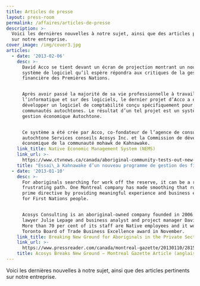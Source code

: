 ```yaml
---
title: Articles de presse
layout: press-room
permalink: /affaires/articles-de-presse
description: >-
  Voici les dernières nouvelles à notre sujet, ainsi que des articles pertinents
  sur notre entreprise.
cover_image: /img/cover3.jpg
articles:
  - date: '2013-02-06'
    desc: >-
      David Acco se tient devant un écran de projection montrant un nouveau
      système de logiciel qu’il espère répondra aux critiques de la gestion
      financière des Premières Nations. 


      Après avoir passé la majorité de sa vie professionnelle à travailler dans
      l’informatique et sur des logiciels, le dernier projet d’Acco a été de
      développer un logiciel de comptabilité conçu spécifiquement pour les
      communautés autochtones. Le résultat d’un tel projet est un système de
      gestion économique Autochtone. 


      Ce système a été crée par Acco, co-fondateur de l’agence de consultant
      autochtone Services conseils Acosys Inc. et la Commission de développement
      économique de la communauté mohawk de Kahnawake.
    link_title: Native Economic Management System (NEMS)
    link_url: >-
      https://www.ctvnews.ca/canada/aboriginal-community-tests-out-new-dollar-tracking-program-1.1307412
    title: "Essai\_à Kahnawake d’un nouveau programme de gestion des finances."
  - date: '2013-01-10'
    desc: >-
      For aboriginals searching for work off the reserve, it can be a rocky,
      frustrating path. One Montreal company has made smoothing that road its
      prime directive by providing meaningful experience and business education
      for First Nations people.


      Acosys Consulting is an aboriginal-owned company founded in 2006 by labour
      lawyer Julie Lepage and business analyst and project manager David Acco.
      More than 70 per cent of its staff are Native employees and it won the
      Toronto Board of Trade Business Excellence award in November.
    link_title: Breaking New Ground for Aboriginals in the Private Sector
    link_url: >-
      https://www.pressreader.com/canada/montreal-gazette/20130110/281552288208738
    title: Acosys Breaks New Ground – Montreal Gazette Article (anglais seulement)
---
```

Voici les dernières nouvelles à notre sujet, ainsi que des articles pertinents sur notre entreprise.
